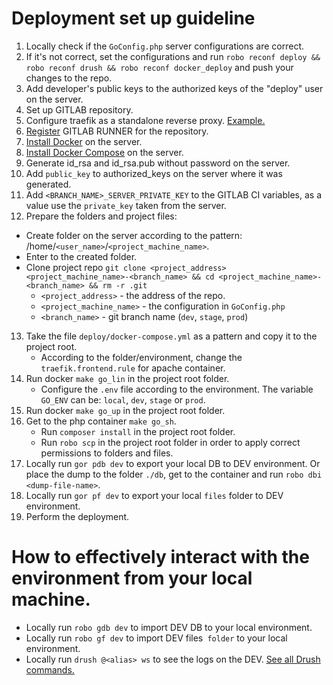 # Deployment set up guideline
1) Locally check if the `GoConfig.php` server configurations are correct.
2) If it's not correct, set the configurations and run `robo reconf deploy && robo reconf drush && robo reconf docker_deploy` and push your changes to the repo.
3) Add developer's public keys to the authorized keys of the "deploy" user on the server.
4) Set up GITLAB repository.
5) Configure traefik as a standalone reverse proxy. [Example.](https://snippets.cacher.io/snippet/c09f20fce24972d4f57e)
6) [Register](https://docs.gitlab.com/runner/register/) GITLAB RUNNER for the repository.
7) [Install Docker](https://docs.docker.com/install/linux/docker-ce/ubuntu/) on the server.
8) [Install Docker Compose](https://docs.docker.com/compose/install/) on the server.
9) Generate id_rsa and id_rsa.pub without password on the server.
10) Add `public_key` to authorized_keys on the server where it was generated.
11) Add `<BRANCH_NAME>_SERVER_PRIVATE_KEY` to the GITLAB CI variables, as a value use the `private_key` taken from the server.
12) Prepare the folders and project files:
   * Create folder on the server according to the pattern: /home/`<user_name>`/`<project_machine_name>`.
   * Enter to the created folder.
   * Clone project repo `git clone <project_address> <project_machine_name>-<branch_name> && cd <project_machine_name>-<branch_name> && rm -r .git`
     * `<project_address>` - the address of the repo.
     * `<project_machine_name>` - the configuration in `GoConfig.php`
     * `<branch_name>` - git branch name (`dev`, `stage`, `prod`)
13) Take the file `deploy/docker-compose.yml` as a pattern and copy it to the project root.
    * According to the folder/environment, change the `traefik.frontend.rule` for apache container.
14) Run docker `make go_lin` in the project root folder.
    * Configure the `.env` file according to the environment. The variable `GO_ENV` can be: `local`, `dev`, `stage` or `prod`.
15) Run docker `make go_up` in the project root folder.
16) Get to the php container `make go_sh`.
    * Run `composer install` in the project root folder.
    * Run `robo scp` in the project root folder in order to apply correct permissions to folders and files.
17) Locally run `gor pdb dev` to export your local DB to DEV environment. Or place the dump to the folder `./db`, get to the container and run `robo dbi <dump-file-name>`.
18) Locally run `gor pf dev` to export your local `files` folder to DEV environment.
19) Perform the deployment.

# How to effectively interact with the environment from your local machine.
* Locally run `robo gdb dev` to import DEV DB to your local environment.
* Locally run `robo gf dev` to import DEV files` folder` to your local environment.
* Locally run `drush @<alias> ws` to see the logs on the DEV. [See all Drush commands.](https://drushcommands.com)
